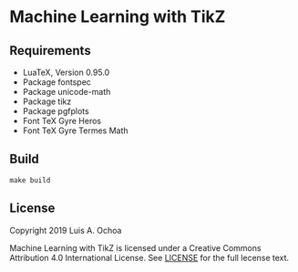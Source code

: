 # Machine Learning with TikZ

## Requirements

* LuaTeX, Version 0.95.0
* Pack­age fontspec
* Pack­age unicode-math
* Pack­age tikz
* Pack­age pgfplots
* Font TeX Gyre Heros
* Font TeX Gyre Termes Math

## Build

    make build

## License

Copyright 2019 Luis A. Ochoa

Machine Learning with TikZ is licensed under a
Creative Commons Attribution 4.0 International License.
See [LICENSE](LICENSE) for the full lecense text.
